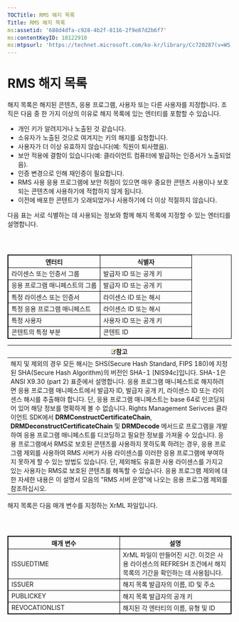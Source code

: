 ```yaml
---
TOCTitle: RMS 해지 목록
Title: RMS 해지 목록
ms:assetid: '688d4dfa-c928-4b2f-8116-2f9e87d2b6f7'
ms:contentKeyID: 18122910
ms:mtpsurl: 'https://technet.microsoft.com/ko-kr/library/Cc720287(v=WS.10)'
---
```


RMS 해지 목록
=============

해지 목록은 해지된 콘텐츠, 응용 프로그램, 사용자 또는 다른 사용자를 지정합니다. 조직은 다음 중 한 가지 이상의 이유로 해지 목록에 있는 엔터티를 포함할 수 있습니다.

-   개인 키가 알려지거나 노출된 것 같습니다.
-   소유자가 노출된 것으로 여겨지는 키의 해지를 요청합니다.
-   사용자가 더 이상 유효하지 않습니다(예: 직원이 퇴사했음).
-   보안 적용에 결함이 있습니다(예: 클라이언트 컴퓨터에 발급하는 인증서가 노출되었음).
-   인증 변경으로 인해 재인증이 필요합니다.
-   RMS 사용 응용 프로그램에 보안 허점이 있으면 매우 중요한 콘텐츠 사용이나 보호되는 콘텐츠에 사용하기에 적합하지 않게 됩니다.
-   이전에 배포한 콘텐트가 오래되었거나 사용하기에 더 이상 적절하지 않습니다.

다음 표는 서로 식별하는 데 사용되는 정보와 함께 해지 목록에 지정할 수 있는 엔터티를 설명합니다.

###  

 
<table style="border:1px solid black;">
<colgroup>
<col width="50%" />
<col width="50%" />
</colgroup>
<thead>
<tr class="header">
<th style="border:1px solid black;" >엔터티</th>
<th style="border:1px solid black;" >식별자</th>
</tr>
</thead>
<tbody>
<tr class="odd">
<td style="border:1px solid black;">라이센스 또는 인증서 그룹</td>
<td style="border:1px solid black;">발급자 ID 또는 공개 키</td>
</tr>
<tr class="even">
<td style="border:1px solid black;">응용 프로그램 매니페스트의 그룹</td>
<td style="border:1px solid black;">발급자 ID 또는 공개 키</td>
</tr>
<tr class="odd">
<td style="border:1px solid black;">특정 라이센스 또는 인증서</td>
<td style="border:1px solid black;">라이센스 ID 또는 해시</td>
</tr>
<tr class="even">
<td style="border:1px solid black;">특정 응용 프로그램 매니페스트</td>
<td style="border:1px solid black;">라이센스 ID 또는 해시</td>
</tr>
<tr class="odd">
<td style="border:1px solid black;">특정 사용자</td>
<td style="border:1px solid black;">사용자 ID 또는 공개 키</td>
</tr>
<tr class="even">
<td style="border:1px solid black;">콘텐트의 특정 부분</td>
<td style="border:1px solid black;">콘텐트 ID</td>
</tr>
</tbody>
</table>
  
| ![](images/Cc720287.note(WS.10).gif)참고                                                                                                                                                                                                                                                                                                                                                                                                                                                                                                                                                                                                                                                                                                                                                                                                                                                                                                                                                                                                                                       |  
|-------------------------------------------------------------------------------------------------------------------------------------------------------------------------------------------------------------------------------------------------------------------------------------------------------------------------------------------------------------------------------------------------------------------------------------------------------------------------------------------------------------------------------------------------------------------------------------------------------------------------------------------------------------------------------------------------------------------------------------------------------------------------------------------------------------------------------------------------------------------------------------------------------------------------------------------------------------------------------------------------------------------------------------------------------------------------------------------------------------|  
| 해지 및 제외의 경우 모든 해시는 SHS(Secure Hash Standard, FIPS 180)에 지정된 SHA(Secure Hash Algorithm)의 버전인 SHA-1 \[NIS94c\]입니다. SHA-1은 ANSI X9.30 (part 2) 표준에서 설명합니다. 응용 프로그램 매니페스트로 해지하려면 응용 프로그램 매니페스트에서 발급자 ID, 발급자 공개 키, 라이센스 ID 또는 라이센스 해시를 추출해야 합니다. 단, 응용 프로그램 매니페스트는 base 64로 인코딩되어 있어 해당 정보를 명확하게 볼 수 없습니다. Rights Management Serivces 클라이언트 SDK에서 **DRMConstructCertificateChain**, **DRMDeconstructCertificateChain** 및 **DRMDecode** 메서드로 프로그램을 개발하여 응용 프로그램 매니페스트를 디코딩하고 필요한 정보를 가져올 수 있습니다. 응용 프로그램에서 RMS로 보호된 콘텐츠를 사용하지 못하도록 하려는 경우, 응용 프로그램 제외를 사용하여 RMS 서버가 사용 라이센스를 이러한 응용 프로그램에 부여하지 못하게 할 수 있는 방법도 있습니다. 단, 제외해도 유효한 사용 라이센스를 가지고 있는 사용자는 RMS로 보호된 콘텐츠를 해독할 수 있습니다. 응용 프로그램 제외에 대한 자세한 내용은 이 설명서 모음의 "RMS 서버 운영"에 나오는 응용 프로그램 제외를 참조하십시오. |
  
해지 목록은 다음 매개 변수를 지정하는 XrML 파일입니다.
  
###  

 
<table style="border:1px solid black;">
<colgroup>
<col width="50%" />
<col width="50%" />
</colgroup>
<thead>
<tr class="header">
<th style="border:1px solid black;" >매개 변수</th>
<th style="border:1px solid black;" >설명</th>
</tr>
</thead>
<tbody>
<tr class="odd">
<td style="border:1px solid black;">ISSUEDTIME</td>
<td style="border:1px solid black;">XrML 파일이 만들어진 시간. 이것은 사용 라이센스의 REFRESH 조건에서 해지 목록의 기간을 확인하는 데 사용됩니다.</td>
</tr>
<tr class="even">
<td style="border:1px solid black;">ISSUER</td>
<td style="border:1px solid black;">해지 목록 발급자의 이름, ID 및 주소</td>
</tr>
<tr class="odd">
<td style="border:1px solid black;">PUBLICKEY</td>
<td style="border:1px solid black;">해지 목록 발급자의 공개 키</td>
</tr>
<tr class="even">
<td style="border:1px solid black;">REVOCATIONLIST</td>
<td style="border:1px solid black;">해지된 각 엔터티의 이름, 유형 및 ID</td>
</tr>
</tbody>
</table>
